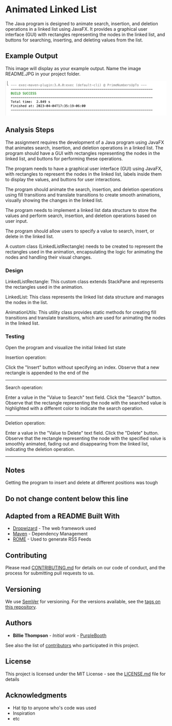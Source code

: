 # Animated Linked List

The Java program is designed to animate search, insertion, and deletion operations in a linked list using JavaFX. 
It provides a graphical user interface (GUI) with rectangles representing the nodes in the linked list, and buttons for searching, inserting, and deleting values from the list.

## Example Output

This image will display as your example output. Name the image README.JPG in your project folder.

![Sample Output](README.JPG)

## Analysis Steps

The assignment requires the development of a Java program using JavaFX that animates search, insertion, and deletion operations in a linked list. 
The program should have a GUI with rectangles representing the nodes in the linked list, and buttons for performing these operations.

The program needs to have a graphical user interface (GUI) using JavaFX, with rectangles to represent the nodes in the linked list, labels inside them to display the values, and buttons for user interactions.

The program should animate the search, insertion, and deletion operations using fill transitions and translate transitions to create smooth animations, visually showing the changes in the linked list.

The program needs to implement a linked list data structure to store the values and perform search, insertion, and deletion operations based on user input.

The program should allow users to specify a value to search, insert, or delete in the linked list.

A custom class (LinkedListRectangle) needs to be created to represent the rectangles used in the animation, encapsulating the logic for animating the nodes and handling their visual changes.

### Design

LinkedListRectangle: This custom class extends StackPane and represents the rectangles used in the animation.

LinkedList: This class represents the linked list data structure and manages the nodes in the list.

AnimationUtils: This utility class provides static methods for creating fill transitions and translate transitions, which are used for animating the nodes in the linked list.

### Testing

Open the program and visualize the initial linked list state

Insertion operation:

Click the "Insert" button without specifying an index.
Observe that a new rectangle is appended to the end of the
_______________________________________________________________ 

Search operation:

Enter a value in the "Value to Search" text field.
Click the "Search" button.
Observe that the rectangle representing the node with the searched value is highlighted with a different color to indicate the search operation.
_________________________________________________________________________________________________________________________________________________
Deletion operation:

Enter a value in the "Value to Delete" text field.
Click the "Delete" button.
Observe that the rectangle representing the node with the specified value is smoothly animated, fading out and disappearing from the linked list, indicating the deletion operation.
______________________________________________________________________________________________________________________________________________________________________________________

## Notes

Getting the program to insert and delete at different positions was tough

## Do not change content below this line
## Adapted from a README Built With

* [Dropwizard](http://www.dropwizard.io/1.0.2/docs/) - The web framework used
* [Maven](https://maven.apache.org/) - Dependency Management
* [ROME](https://rometools.github.io/rome/) - Used to generate RSS Feeds

## Contributing

Please read [CONTRIBUTING.md](https://gist.github.com/PurpleBooth/b24679402957c63ec426) for details on our code of conduct, and the process for submitting pull requests to us.

## Versioning

We use [SemVer](http://semver.org/) for versioning. For the versions available, see the [tags on this repository](https://github.com/your/project/tags). 

## Authors

* **Billie Thompson** - *Initial work* - [PurpleBooth](https://github.com/PurpleBooth)

See also the list of [contributors](https://github.com/your/project/contributors) who participated in this project.

## License

This project is licensed under the MIT License - see the [LICENSE.md](LICENSE.md) file for details

## Acknowledgments

* Hat tip to anyone who's code was used
* Inspiration
* etc
